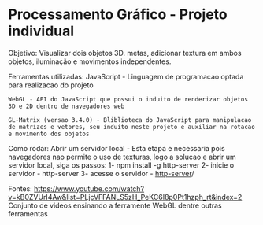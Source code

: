 #  Processamento Gráfico - Projeto individual

Objetivo:
    Visualizar dois objetos 3D. metas, adicionar textura em ambos objetos, iluminação e movimentos independentes.

Ferramentas utilizadas:
    JavaScript - Linguagem de programacao optada para realizacao do projeto

    WebGL - API do JavaScript que possui o induito de renderizar objetos 3D e 2D dentro de navegadores web

    GL-Matrix (versao 3.4.0) - Bliblioteca do JavaScript para manipulacao de matrizes e vetores, seu induito neste projeto e auxiliar na rotacao e movimento dos objetos

Como rodar:
    Abrir um servidor local - Esta etapa e necessaria pois navegadores nao permite o uso de texturas, logo a solucao e abrir um servidor local, siga os passos:
    1- npm install -g http-server
    2- inicie o servidor - http-server
    3- acesse o servidor - [http-server](http://192.168.15.9:8080)/


Fontes:
    https://www.youtube.com/watch?v=kB0ZVUrI4Aw&list=PLjcVFFANLS5zH_PeKC6I8p0Pt1hzph_rt&index=2
    Conjunto de videos ensinando a ferramente WebGL dentre outras ferramentas
